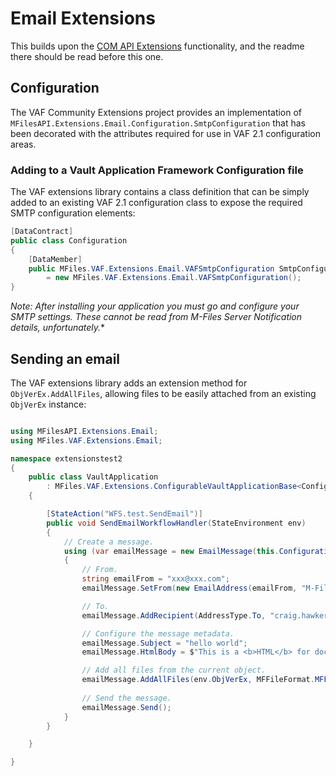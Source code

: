﻿# Email Extensions

This builds upon the [COM API Extensions](https://github.com/M-Files/COMAPI.Extensions.Community/tree/master/MFilesAPI.Extensions/Email) functionality, and the readme there should be read before this one.

## Configuration

The VAF Community Extensions project provides an implementation of `MFilesAPI.Extensions.Email.Configuration.SmtpConfiguration` that has been decorated with the attributes required for use in VAF 2.1 configuration areas.

### Adding to a Vault Application Framework Configuration file

The VAF extensions library contains a class definition that can be simply added to an existing VAF 2.1 configuration class to expose the required SMTP configuration elements:

```csharp
[DataContract]
public class Configuration
{
	[DataMember]
	public MFiles.VAF.Extensions.Email.VAFSmtpConfiguration SmtpConfiguration { get; set; }
		= new MFiles.VAF.Extensions.Email.VAFSmtpConfiguration();
}
```
*Note: After installing your application you must go and configure your SMTP settings.  These cannot be read from M-Files Server Notification details, unfortunately.**

## Sending an email

The VAF extensions library adds an extension method for `ObjVerEx.AddAllFiles`, allowing files to be easily attached from an existing `ObjVerEx` instance:

```csharp

using MFilesAPI.Extensions.Email;
using MFiles.VAF.Extensions.Email;

namespace extensionstest2
{
	public class VaultApplication
		: MFiles.VAF.Extensions.ConfigurableVaultApplicationBase<Configuration>
	{

		[StateAction("WFS.test.SendEmail")]
		public void SendEmailWorkflowHandler(StateEnvironment env)
		{
			// Create a message.
			using (var emailMessage = new EmailMessage(this.Configuration.SmtpConfiguration))
			{
				// From.
				string emailFrom = "xxx@xxx.com";
				emailMessage.SetFrom(new EmailAddress(emailFrom, "M-Files Sender"));

				// To.
				emailMessage.AddRecipient(AddressType.To, "craig.hawker@m-files.com");

				// Configure the message metadata.
				emailMessage.Subject = "hello world";
				emailMessage.HtmlBody = $"This is a <b>HTML</b> for document {env.ObjVerEx.Title}.";

				// Add all files from the current object.
				emailMessage.AddAllFiles(env.ObjVerEx, MFFileFormat.MFFileFormatPDF);
		
				// Send the message.
				emailMessage.Send();
			}
		}

	}

}

```

